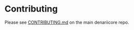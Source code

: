 # Contributing

Please see [CONTRIBUTING.md](https://github.com/denarius/denariicore/blob/master/CONTRIBUTING.md) on the main denariicore repo.
